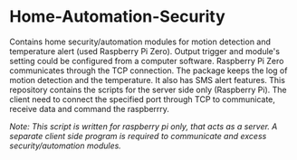 # Home-Automation-Security #

Contains home security/automation modules for motion detection and temperature alert (used Raspberry Pi Zero). Output trigger and module's setting could be configured from a computer software. Raspberry Pi Zero communicates through the TCP connection. 
The package keeps the log of motion detection and the temperature. It also has SMS alert features.
This repository contains the scripts for the server side only (Raspberry Pi). The client need to connect the specified port through TCP to communicate, receive data  and command the raspberrry.

**Note:* This script is written for raspberry pi only, that acts as a server. A separate client side program is required to communicate and excess security/automation modules.*
